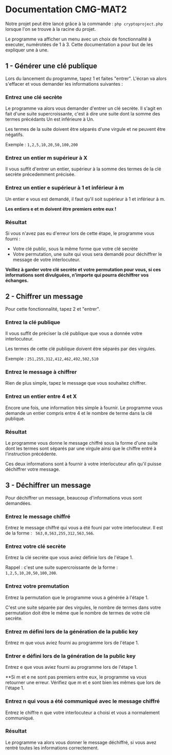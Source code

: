 # Documentation CMG-MAT2

Notre projet peut être lancé grâce à la commande : `php cryptoproject.php` lorsque l'on se trouve à la racine du projet.

Le programme va afficher un menu avec un choix de fonctionnalité à executer, numérotées de 1 à 3. Cette documentation a pour but de les expliquer une à une.

## 1 - Générer une clé publique

Lors du lancement du programme, tapez 1 et faites "entrer".
L'écran va alors s'effacer et vous demander les informations suivantes :

### Entrez une clé secrète
Le programme va alors vous demander d'entrer un clé secrète. Il s'agit en fait d'une suite supercroissante, c'est à dire une suite dont la somme des termes précédants Un est inférieure à Un.

Les termes de la suite doivent être séparés d'une virgule et ne peuvent être négatifs.

Exemple : `1,2,5,10,20,50,100,200`

### Entrez un entier m supérieur à X
Il vous suffit d'entrer un entier, supérieur à la somme des termes de la clé secrète précedemment précisée.

### Entrez un entier e supérieur à 1 et inférieur à m
Un entier e vous est demandé, il faut qu'il soit supérieur à 1 et inférieur à m.

**Les entiers e et m doivent être premiers entre eux !**

### Résultat
Si vous n'avez pas eu d'erreur lors de cette étape, le programme vous fourni :
- Votre clé public, sous la même forme que votre clé secrète
- Votre permutation, une suite qui vous sera demandé pour déchiffrer le message de votre interlocuteur.

**Veillez à garder votre clé secrète et votre permutation pour vous, si ces informations sont divulguées, n'importe qui pourra déchiffrer vos échanges.**

## 2 - Chiffrer un message
Pour cette fonctionnalité, tapez 2 et "entrer".

### Entrez la clé publique
Il vous suffit de préciser la clé publique que vous a donnée votre interlocuteur.

Les termes de cette clé publique doivent être séparés par des virgules.

Exemple : `251,255,312,412,462,492,502,510`

### Entrez le message à chiffrer
Rien de plus simple, tapez le message que vous souhaitez chiffrer.

### Entrez un entier entre 4 et X
Encore une fois, une information très simple à fournir. Le programme vous demande un entier compris entre 4 et le nombre de terme dans la clé publique.

### Résultat
Le programme vous donne le message chiffré sous la forme d'une suite dont les termes sont séparés par une virgule ainsi que le chiffre entré à l'instruction précédente.

Ces deux informations sont à fournir à votre interlocuteur afin qu'il puisse déchiffrer votre message.

## 3 - Déchiffrer un message
Pour déchiffrer un message, beaucoup d'informations vous sont demandées.
### Entrez le message chiffré
Entrez le message chiffré qui vous a été founi par votre interlocuteur. Il est de la forme : ` 563,0,563,255,312,563,566`.

### Entrez votre clé secrète
Entrez la clé secrète que vous aviez définie lors de l'étape 1.

Rappel : c'est une suite supercroissante de la forme : `1,2,5,10,20,50,100,200`.

### Entrez votre premutation
Entrez la permutation que le programme vous a générée à l'étape 1.

C'est une suite séparée par des virgules, le nombre de termes dans votre permutation doit être le même que le nombre de termes de votre clé secrète.

### Entrez m défini lors de la génération de la public key
Entrez m que vous aviez fourni au programme lors de l'étape 1.

### Entrer e défini lors de la génération de la public key
Entrez e que vous aviez fourni au programme lors de l'étape 1.

**Si m et e ne sont pas premiers entre eux, le programme va vous retourner une erreur. Vérifiez que m et e sont bien les mêmes que lors de l'étape 1.

### Entrez n qui vous a été communiqué avec le message chiffré
Entrez le chiffre n que votre interlocuteur a choisi et vous a normalement communiqué.

### Résultat
Le programme va alors vous donner le message déchiffré, si vous avez rentré toutes les informations correctement.